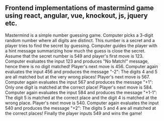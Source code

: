 ## Frontend implementations of mastermind game using react, angular, vue, knockout, js, jquery etc.

Mastermind is a simple number guessing game. Computer picks a 3-digit random number where all digits are distinct. This number is a secret and a player tries to find the secret by guessing. Computer guides the player with a hint message summarizing how much the guess is close the secret. Assume that the secret number is 549 and player's first move is 123. Computer evaluates the input 123 and produces "No Match!" message, hence there is no digit matched! Player's next move is 456. Computer again evaluates the input 456 and produces the message "-2": The digits 4 and 5 are all matched but at the very wrong places! Player's next move is 567. Computer again evaluates the input 567 and produces the message "+1": Only one digit is matched at the correct place! Player's next move is 584. Computer again evaluates the input 584 and produces the message "+1-1": The digit 5 is matched at the correct place and the digit 4 is matched at the wrong place.  Player's next move is 540. Computer again evaluates the input 540 and produces the message "+2": The digits 5 and 4 are all matched at the correct places! Finally the player inputs 549 and wins the game!

